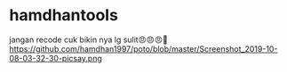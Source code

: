 # hamdhantools
jangan recode cuk bikin nya lg sulit😠😠😠😬
https://github.com/hamdhan1997/poto/blob/master/Screenshot_2019-10-08-03-32-30-picsay.png

